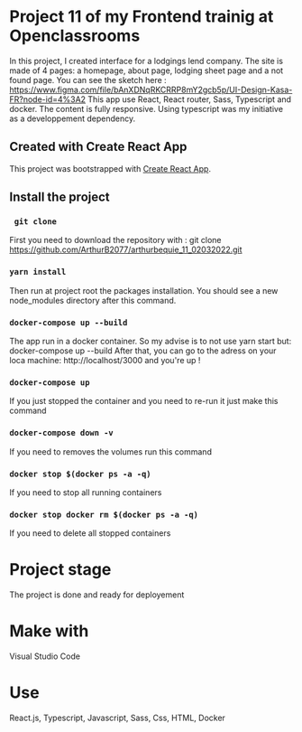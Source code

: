 # Project 11 of my Frontend trainig at Openclassrooms
In this project, I created interface for a lodgings lend company. The site is made of 4 pages: a homepage, about page, lodging sheet page and a not found page.
You can see the sketch here : https://www.figma.com/file/bAnXDNqRKCRRP8mY2gcb5p/UI-Design-Kasa-FR?node-id=4%3A2
This app use React, React router, Sass, Typescript and docker. 
The content is fully responsive. 
Using typescript was my initiative as a developpement dependency.


## Created with Create React App

This project was bootstrapped with [Create React App](https://github.com/facebook/create-react-app).

## Install the project

### ` git clone`
First you need to download the repository with : git clone https://github.com/ArthurB2077/arthurbequie_11_02032022.git 

### `yarn install`
Then run at project root the packages installation. You should see a new node_modules directory after this command.

### `docker-compose up --build`
The app run in a docker container. So my advise is to not use yarn start but: docker-compose up --build
After that, you can go to the adress on your loca machine: http://localhost/3000 and you're up !

### `docker-compose up`
If you just stopped the container and you need to re-run it just make this command

### `docker-compose down -v`
If you need to removes the volumes run this command

### `docker stop $(docker ps -a -q)`
If you need to stop all running containers

### `docker stop docker rm $(docker ps -a -q)`
If you need to delete all stopped containers

# Project stage
The project is done and ready for deployement

# Make with 
Visual Studio Code

# Use
React.js, Typescript, Javascript, Sass, Css, HTML, Docker
